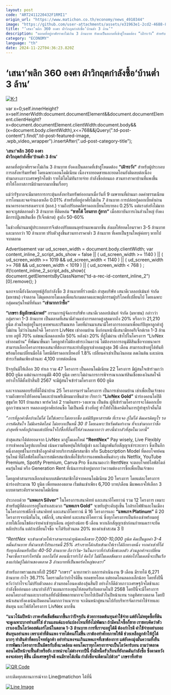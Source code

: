 ```yaml
---
layout: post
code: "ART2411220432F1RMI1"
origin_url: "https://www.matichon.co.th/economy/news_4910344"
image: "https://github.com/user-attachments/assets/e31963e1-2cd2-4688-8f42-bdd7216d679d"
title: "‘เสนา’พลิก 360 องศา ฝ่าวิกฤตกำลังซื้อ‘บ้านต่ำ 3 ล้าน’"
description: "ตลาดที่อยู่อาศัยราคาไม่เกิน 3 ล้านบาท ยังคงเป็นตลาดที่เข้าสู่โหมดต้อง “เฝ้าระวัง” สำหรับผู้ประกอบการอสังหาริมทรัพย์ โดยเฉพาะคอนโดมิเนียม"
category: "ECONOMY"
language: "th"
date: 2024-11-22T04:36:23.820Z
---
```


# ‘เสนา’พลิก 360 องศา ฝ่าวิกฤตกำลังซื้อ‘บ้านต่ำ 3 ล้าน’

[![](https://www.matichon.co.th/wp-content/uploads/2024/11/K-1-1.jpg "K-1")](https://www.matichon.co.th/wp-content/uploads/2024/11/K-1-1.jpg)

var x=0;self.innerHeight?x=self.innerWidth:document.documentElement&&document.documentElement.clientHeight?x=document.documentElement.clientWidth:document.body&&(x=document.body.clientWidth),x<=768&&jQuery(".td-post-content").find(".td-post-featured-image, .wpb\_video\_wrapper").insertAfter(".ud-post-category-title");

**‘เสนา’พลิก 360 องศา**  
**ฝ่าวิกฤตกำลังซื้อ‘บ้านต่ำ 3 ล้าน’**

ตลาดที่อยู่อาศัยราคาไม่เกิน 3 ล้านบาท ยังคงเป็นตลาดที่เข้าสู่โหมดต้อง **“เฝ้าระวัง”** สำหรับผู้ประกอบการอสังหาริมทรัพย์ โดยเฉพาะคอนโดมิเนียม เนื่องจากยอดขายและยอดโอนยังติดลบต่อเนื่อง ท่ามกลางภาวะเศรษฐกิจโตช้า รายได้โตไม่ทันรายจ่าย กำลังซื้ออ่อนแอ สวนทางราคาบ้านที่แพงขึ้น ทำให้โอกาสการมีบ้านยากมากขึ้นเรื่อยๆ

แม้ว่ารัฐบาลจะมีมาตรการกระตุ้นอสังหาริมทรัพย์ออกมาเมื่อวันที่ 9 เมษายนที่ผ่านมา ลดค่าธรรมเนียมการโอนและจดจำนองเหลือ 0.01% สำหรับที่อยู่อาศัยไม่เกิน 7 ล้านบาท การปล่อยกู้ดอกเบี้ยต่ำผ่านธนาคารอาคารสงเคราะห์ (ธอส.) รวมถึงปรับลดอัตราดอกเบี้ยนโยบายลง 0.25% แต่แรงส่งยังไม่มากพอจะบูสต์ตลาดต่ำ 3 ล้านบาท ที่ติดหล่ม **“ขายได้ โอนยาก กู้ยาก”** เมื่อสถาบันการเงินส่วนใหญ่ ยังคงมีการปฏิเสธสินเชื่อ (รีเจ็กต์เรต) สูงถึง 50-60%

ในช่วงที่ผ่านมาผู้ประกอบการจึงต้องปรับแผนลุยบ้านแพงมากขึ้น ส่งผลให้ยอดโอนราคา 3-5 ล้านบาท และมากกว่า 10 ล้านบาท ปรับตัวสูงขึ้นสวนทางราคาต่ำ 3 ล้านบาท ที่เคยเป็นฐานใหญ่ค่อยๆ หายไปจากตลาด

Advertisement var ud\_screen\_width = document.body.clientWidth; var content\_inline\_2\_script\_ads\_show = false || ( ud\_screen\_width >= 1140 ) || ( ud\_screen\_width >= 1019 && ud\_screen\_width < 1140 ) || ( ud\_screen\_width >= 768 && ud\_screen\_width < 1019 ) || ( ud\_screen\_width < 768 ) ; if(!content\_inline\_2\_script\_ads\_show){ document.getElementsByClassName("td-a-rec-id-content\_inline\_2")\[0\].remove(); }

นอกจากนี้ยังงัดกลยุทธ์สู้กับกำลังซื้อ 3 ล้านบาทที่ร่วงหนัก ล่าสุดบริษัท เสนาดีเวลลอปเม้นท์ จำกัด (มหาชน) เจ้าตลาด ได้ผุดหลายโมเดลเพื่อแก้เกมตลาดและพฤติกรรมผู้บริโภคที่เปลี่ยนไป โดยเฉพาะกลุ่มคนรุ่นใหม่ที่หันมา **“เช่ามากกว่าซื้อ”**

**“เกษรา ธัญลักษณ์ภาคย์”** กรรมการผู้จัดการบริษัท เสนาดีเวลลอปเม้นท์ จำกัด (มหาชน) กล่าวว่า กลุ่มราคา 1-3 ล้านบาท เป็นตลาดที่เสนามีส่วนแบ่งการตลาดสูงสุดมากถึง 20% หรือกว่า 21,210 ยูนิต ส่วนใหญ่อยู่ในกรุงเทพฯและปริมณฑล โดยที่ผ่านมาเสนามีโครงการออกมาเพื่อแก้ปัญหาลูกค้ากู้ไม่ผ่าน ไม่ว่าเงินสดใจดี โครงการ LivNex เช่าออมบ้าน ซึ่งก่อนหน้านี้เสนามียอดรีเจ็กต์เรต 1-3 ล้านบาท อยู่ที่ 70% แต่ขณะนี้ลดลงเหลือ 50% หลังนำ 20% ที่กู้ไม่ผ่าน เข้าไปในโครงการ “LivNex เช่าออมบ้าน” ที่พัฒนาขึ้นมา โดยลูกค้าไม่ต้องชำระเงินดาวน์ ไม่ต้องรอการอนุมัติสินเชื่อจากธนาคาร สามารถเลือกโครงการของเสนาที่ต้องการและทำสัญญาเช่าออมสูงสุด 36 เดือน สามารถเข้าอยู่ได้ทันที พร้อมโอนเปลี่ยนมือได้ โดยมีอัตราดอกเบี้ยคงที่ 1.8% เปลี่ยนค่าเช่าเป็นเงินออม ลดเงินต้น และผ่อนชำระเริ่มต้นเพียงล้านละ 4,100 บาทต่อเดือน

ปัจจุบันมีให้เลือก 30 ทำเล รวม 47 โครงการ เป็นคอนโดมิเนียม 22 โครงการ มีผู้สนใจเข้าร่วมกว่า 800 ยูนิต แต่ผ่านการอนุมัติ 400 ยูนิต เพราะไม่ผ่านการการพิจารณาเกณฑ์สินเชื่อของเงินสดใจดี อย่างไรก็ดีตั้งเป้าสิ้นปี 2567 จะมีผู้สนใจเข้าร่วมโครงการ 600 ยูนิต

และจากผลตอบรับที่ดีได้นำบ้าน 25 โครงการมาร่วมโครงการ เป็นการเช่าออมบ้าน เช่าเพื่อเป็นเจ้าของ รวมถึงขยายไปยังคอนโดและบ้านพรีเมียมมากขึ้นด้วย เรียกว่า **“LivNex Gold”** นำร่องคอนโดปิติ สุขุมวิท 101 บ้านเสนา พาร์ควิลล์ 2 รามอินทรา-วงแหวน เป็นต้น ผู้ที่เข้าร่วมโครงการจะได้ดอกเบี้ยถูกกว่าธนาคาร ทดลองอยู่อาศัยก่อนซื้อ ไม่เป็นหนี้ ช่วงที่อยู่ ทำให้ยังใช้เครดิตในการกู้ทำธุรกิจอื่นได้

_“การที่ลูกค้าซื้อบ้านไม่ได้ ไม่ใช่เพราะไม่อยากซื้อ แต่มีปัญหาสารพัด ที่เราเจอ กู้ไม่ได้ ติดเครดิตบูโร รอการตัดสินใจ ไม่มีเครดิตไลน์ ไม่อยากเป็นหนี้ 30 ปี โดยเฉพาะวัยเริ่มต้นทำงาน ที่จะเช่ามากกว่าซื้อ ล่าสุดที่เจอคือกู้ผ่านแต่เปลี่ยนใจไปซื้อที่อื่นที่ให้ส่วนลดมากกว่า ตรงนี้น่ากลัวที่สุดในเวลานี้”_

ล่าสุดเสนาได้ต่อยอดจาก LivNex มาสู่โมเดลใหม่ **“RentNex”** Pay wisely, Live Flexibly การเช่าคอนโดรูปแบบใหม่ เน้นความยืดหยุ่นให้กับผู้เช่า และไม่ผูกพันกับสัญญาเช่าระยะยาว ซึ่งเป็นอีกหนึ่งกลยุทธ์ในการเข้าถึงลูกค้าด้วยบริการสมัครสมาชิก หรือ Subscription Model ที่ตอบโจทย์คนรุ่นใหม่ ที่มีไลฟ์สไตล์ในการสมัครสมาชิกเพื่อใช้บริการแอพพลิเคชั่นต่างๆ เช่น Netflix, YouTube Premium, Spotify Premium, Canva Pro ซึ่งเสนามองว่า RentNex จะตอบโจทย์ไลฟ์สไตล์คนรุ่นใหม่ หรือ Generation Rent ที่เน้นการเช่าอยู่มากกว่าความต้องการซื้อเพื่อเป็นเจ้าของ

โดยลูกค้าสามารถเลือกเช่าแบบสมัครสมาชิกได้จากคอนโดมิเนียม 20 โครงการ โดยแต่ละโครงการนำร่องประมาณ 10 ยูนิต เพื่อทดลองตลาด เริ่มต้นเช่าเพียง 6,700 บาท/เดือน มีแพคเกจให้เลือก 3 แบบตามระดับราคาคอนโดมิเนียม

ประกอบด้วย **“แพคเกจ Silver”** ในโครงการเสนาคิทท์ และเสนาอีโคทาวน์ รวม 12 โครงการ เหมาะสำหรับผู้ที่ต้องการอยู่ในทำเลสะดวก **“แพคเกจ Gold”** จะขยับสู่ระดับสูงขึ้น ใกล้รถไฟฟ้าและในเมือง ในโครงการเฟล็กซี่ เสนาคิทท์ และเสนาอีโคทาวน์ มี 16 โครงการและ **“แพคเกจ Platinum”** มี 20 โครงการจากนิชโมโน, เฟล็กซี่, เสนาคิทท์ และเสนาอีโคทาวน์ ซึ่งทุกโครงการเป็นห้องเช่าพร้อมอยู่ ภายใต้เงื่อนไขต้องจ่ายค่าเช่าทุกเดือน อยู่อย่างน้อย 6 เดือน หากเลิกสัญญาเช่าก่อนกำหนดเราจะยึดหลักประกัน แต่ถ้าเปลี่ยนใจซื้อ จะได้รับส่วนลด 20% ของค่าเช่าสะสม 3 ปี

_“RentNex จะเข้ามาช่วยให้เราสามารถนำยูนิตเหลือขาย 7,000-10,000 ยูนิต คิดเป็นมูลค่า 3-4 หมื่นล้านบาท ที่นำมาเข้าโปรแกรมนี้ 25% สร้างรายได้กลับเข้ามาให้เราได้อีกทางหนึ่ง จากค่าเช่าที่ได้รับทุกเดือนหรือปีละ 40-50 ล้านบาท ถือว่าวิน-วินในภาวะที่กำลังซื้อชะลอตัว ส่วนลูกค้าจะเปลี่ยนใจมาซื้อเราเท่าไหร่นั้น บอกไม่ได้ ตอนนี้เราทำไป คิดไป ไม่มีโมเดลชัดมาก แต่ต่อไปโมเดลนี้จะเป็นเรือธงแก้ปมกู้ไม่ผ่านของตลาด 3 ล้านบาทที่เป็นพอร์ตใหญ่ของเรา”_

สำหรับภาพรวมเสนาทั้งปี 2567 “เกษรา” ฉายภาพว่า ผลการดำเนินงาน 9 เดือน มีรายได้ 6,271 ล้านบาท กำไร 36.71% โดยรวมถือว่ากำไรดีขึ้น ยอดขายโอเค แต่ยอดโอนลดลงเล็กน้อย โดยทั้งปีนี้หวังว่ากำไรจะไม่ปรับตัวลดลง ส่วนยอดโอนคงต้องลุ้นสิ้นปี อย่างไรก็ดีด้วยภาวะเศรษฐกิจโตช้าและกำลังซื้ออ่อนแอ เสนากำลังรีวิวแผนการลงทุนให้สอดรับกับตลาดในปี 2568 โดยปีนี้จะมีโครงการคอนโดบางส่วนและบางทำเลที่ยังมีซัพพลายมากจะโยกไปเปิดตัวในปีหน้าแทน รอดูทิศทางตลาด โดยปีหน้าเสนายังคงเน้นเปิดคอนโดมากกว่าแนวราบ จะเดินหน้าคู่ขนานไปกับบริหารจัดการค่าใช้จ่ายและต้นทุน และโฟกัสโครงการ LivNex มากขึ้น

**“แนวโน้มปีหน้า เราคงรัดเข็มขัดมากขึ้นกว่าปัจจุบัน ด้วยการลดต้นทุนค่าใช้จ่าย แต่ยังไม่หยุดซื้อที่ดิน จะดูเฉพาะบางทำเลที่ใช่ ส่วนแลนด์แบงก์แปลงไหนที่ยังไม่พัฒนา ถ้ามีคนใจซื้อก็ขาย เราชอบคิดว่าตัวเราเองเป็นโลว์คอสต์แอร์ไลน์ในตลาด 1-3 ล้านบาท การที่เราจะอยู่ได้ดี ต้องกำไรดี ค่าใช้จ่ายอย่าเยอะ ต้นทุนอย่าแพง เพราะค่าที่ดินแพง รายได้คนก็ไม่ขึ้น เราต้องทำศักยภาพให้ดี ช่วยเหลือลูกค้าให้กู้ได้มากๆ ทำสินค้าที่ตอบโจทย์ลูกค้า อย่าทำแพงจนเกินแพคเกจที่เขาต้องการ แต่ยังคงมุ่งมั่นความยั่งยืน การพัฒนาโครงการเป็นมิตรกับสิ่งแวดล้อม คอนโดเราทุกโครงการจะเป็นโลว์คาร์บอน ถามว่าตลาดคอนโดปีหน้าจะฟื้นตัวหรือยัง ภาพน่าจะไม่ต่างจากปีนี้ ยังมีหนี้ครัวเรือนที่ยังกดดันกำลังซื้อ ซึ่งคาดหวังคงจะค่อยๆ ดีขึ้น เมื่อเศรษฐกิจดี คนมีรายได้เพิ่ม กำลังซื้อจะดีตามไปด้วย” เกษราทิ้งท้าย**

[![QR Code](https://www.matichon.co.th/wp-content/uploads/2023/07/wob1371z.jpg)](https://lin.ee/ht0nDxX)

เกาะติดทุกสถานการณ์จาก Line@matichon ได้ที่นี่

[![Line Image](https://www.matichon.co.th/wp-content/uploads/2023/07/th.png)](https://lin.ee/ht0nDxX)